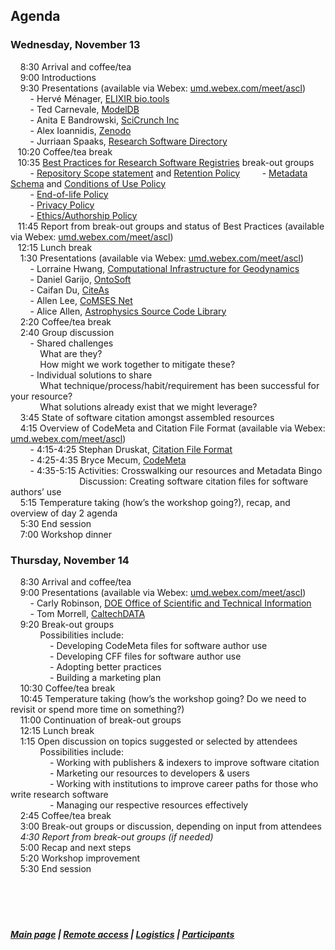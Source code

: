 ## Agenda  
### Wednesday, November 13    
 &nbsp; &nbsp; 8:30    Arrival and coffee/tea  
 &nbsp; &nbsp; 9:00   Introductions  
 &nbsp; &nbsp; 9:30   Presentations (available via Webex: [umd.webex.com/meet/ascl](https://umd.webex.com/meet/ascl))    
  &nbsp; &nbsp; &nbsp; &nbsp; - Hervé Ménager, [ELIXIR bio.tools](https://bio.tools/)   
  &nbsp; &nbsp; &nbsp; &nbsp; - Ted Carnevale, [ModelDB](https://senselab.med.yale.edu/modeldb/)   
  &nbsp; &nbsp; &nbsp; &nbsp; - Anita E Bandrowski, [SciCrunch Inc](https://scicrunch.org/)   
  &nbsp; &nbsp; &nbsp; &nbsp; - Alex Ioannidis, [Zenodo](https://zenodo.org/)  
  &nbsp; &nbsp; &nbsp; &nbsp; - Jurriaan Spaaks, [Research Software Directory](https://www.research-software.nl/)    
 &nbsp; &nbsp;10:20    Coffee/tea break  
 &nbsp; &nbsp;10:35    [Best Practices for Research Software Registries](https://drive.google.com/drive/folders/1QGip9QEy_8D2-5F1teK4XSAtDwry69Kr?usp=sharing) break-out groups  
 &nbsp; &nbsp; &nbsp; &nbsp; - [Repository Scope statement](https://docs.google.com/document/d/1Rg6eZmgbh2PiqXSnq1VT7ITX67cjCuNCZxjEiGsu77I/edit?usp=sharing) and [Retention Policy](https://docs.google.com/document/d/1xjhvkxDNhxIkLom1bwtnc0jCzSsRojjIh_YNWq0WuKg/edit?usp=sharing)
 &nbsp; &nbsp; &nbsp; &nbsp; - [Metadata Schema](https://docs.google.com/document/d/1d8_mw_0o9u0U6DJFUh83P8bB-ir3L0fFDxaHDG9X80I/edit?usp=sharing) and [Conditions of Use Policy](https://docs.google.com/document/d/1UV-Ayg6Kx0PcRvODPE0EQH15yTWuDeJKiwHx_TphW2c/edit?usp=sharing)  
 &nbsp; &nbsp; &nbsp; &nbsp; - [End-of-life Policy](https://docs.google.com/document/d/15DMms2Icw8glzQFCTftGdMCdBsnUae67iNLJ1TMl684/edit?usp=sharing)  
 &nbsp; &nbsp; &nbsp; &nbsp; - [Privacy Policy](https://docs.google.com/document/d/1KI8kv_TvlX5iTZPgBHINm9uxe3BSRlPLhJ1aS78pAWc/edit?usp=sharing)   
 &nbsp; &nbsp; &nbsp; &nbsp; - [Ethics/Authorship Policy](https://docs.google.com/document/d/1plyUKoluONZOIySfiX22INf6bxNpgYslynXiDzOpNTY/edit?usp=sharing)     
 &nbsp; &nbsp;11:45    Report from break-out groups and status of Best Practices  (available via Webex: [umd.webex.com/meet/ascl](https://umd.webex.com/meet/ascl))    
 &nbsp; &nbsp;12:15    Lunch break  
 &nbsp; &nbsp; 1:30    Presentations (available via Webex: [umd.webex.com/meet/ascl](https://umd.webex.com/meet/ascl))    
 &nbsp; &nbsp; &nbsp; &nbsp; - Lorraine Hwang, [Computational Infrastructure for Geodynamics](https://geodynamics.org/)  
 &nbsp; &nbsp; &nbsp; &nbsp; - Daniel Garijo, [OntoSoft](http://www.ontosoft.org/)   
 &nbsp; &nbsp; &nbsp; &nbsp; - Caifan Du, [CiteAs](http://citeas.org/)  
 &nbsp; &nbsp; &nbsp; &nbsp; - Allen Lee, [CoMSES Net](https://www.comses.net/)  
 &nbsp; &nbsp; &nbsp; &nbsp; - Alice Allen, [Astrophysics Source Code Library](http://ascl.net/)  
 &nbsp; &nbsp; 2:20    Coffee/tea break  
 &nbsp; &nbsp; 2:40    Group discussion  
 &nbsp; &nbsp; &nbsp; &nbsp; - Shared challenges  
 &nbsp; &nbsp;  &nbsp; &nbsp;  &nbsp; &nbsp; What are they?  
  &nbsp; &nbsp;  &nbsp; &nbsp;  &nbsp; &nbsp; How might we work together to mitigate these?  
 &nbsp; &nbsp; &nbsp; &nbsp; - Individual solutions to share  
 &nbsp; &nbsp;  &nbsp; &nbsp;  &nbsp; &nbsp; What technique/process/habit/requirement has been successful for your resource?  
 &nbsp; &nbsp;  &nbsp; &nbsp;  &nbsp; &nbsp; What solutions already exist that we might leverage?  
 &nbsp; &nbsp; 3:45    State of software citation amongst assembled resources  
 &nbsp; &nbsp; 4:15    Overview of CodeMeta and Citation File Format (available via Webex: [umd.webex.com/meet/ascl](https://umd.webex.com/meet/ascl))  
 &nbsp; &nbsp; &nbsp; &nbsp; - 4:15-4:25    Stephan Druskat, [Citation File Format](https://citation-file-format.github.io/)  
 &nbsp; &nbsp; &nbsp; &nbsp; - 4:25-4:35    Bryce Mecum, [CodeMeta](https://codemeta.github.io/)  
 &nbsp; &nbsp; &nbsp; &nbsp; - 4:35-5:15    Activities: Crosswalking our resources and Metadata Bingo  
 &nbsp; &nbsp; &nbsp; &nbsp; &nbsp; &nbsp; &nbsp; &nbsp; &nbsp; &nbsp; &nbsp; &nbsp; &nbsp; &nbsp; Discussion: Creating software citation files for software authors’ use  
 &nbsp; &nbsp; 5:15    Temperature taking (how’s the workshop going?), recap, and overview of day 2 agenda  
 &nbsp; &nbsp; 5:30    End session  
 &nbsp; &nbsp; 7:00    Workshop dinner

### Thursday, November 14     
 &nbsp; &nbsp;   8:30    Arrival and coffee/tea  
 &nbsp; &nbsp;  9:00    Presentations (available via Webex: [umd.webex.com/meet/ascl](https://umd.webex.com/meet/ascl))  
 &nbsp; &nbsp; &nbsp; &nbsp; - Carly Robinson, [DOE Office of Scientific and Technical Information](https://www.osti.gov/)     
  &nbsp; &nbsp; &nbsp; &nbsp; - Tom Morrell, [CaltechDATA](https://data.caltech.edu/)  
  &nbsp; &nbsp;  9:20    Break-out groups  
  &nbsp; &nbsp;  &nbsp; &nbsp;  &nbsp; &nbsp; Possibilities include:    
  &nbsp; &nbsp;  &nbsp; &nbsp;  &nbsp; &nbsp;  &nbsp; &nbsp;  - Developing CodeMeta files for software author use  
  &nbsp; &nbsp;  &nbsp; &nbsp;  &nbsp; &nbsp;  &nbsp; &nbsp;  - Developing CFF files for software author use  
  &nbsp; &nbsp;  &nbsp; &nbsp;  &nbsp; &nbsp;  &nbsp; &nbsp;  - Adopting better practices  
&nbsp; &nbsp;  &nbsp; &nbsp;  &nbsp; &nbsp;  &nbsp; &nbsp;  - Building a marketing plan  
 &nbsp; &nbsp; 10:30    Coffee/tea break  
 &nbsp; &nbsp; 10:45    Temperature taking (how’s the workshop going? Do we need to revisit or spend more time on something?)  
 &nbsp; &nbsp; 11:00    Continuation of break-out groups  
 &nbsp; &nbsp; 12:15    Lunch break  
 &nbsp; &nbsp;   1:15    Open discussion on topics suggested or selected by attendees   
  &nbsp; &nbsp;  &nbsp; &nbsp;  &nbsp; &nbsp; Possibilities include:  
 &nbsp; &nbsp;  &nbsp; &nbsp;  &nbsp; &nbsp;  &nbsp; &nbsp; - Working with publishers & indexers to improve software citation  
 &nbsp; &nbsp;  &nbsp; &nbsp;  &nbsp; &nbsp;  &nbsp; &nbsp; - Marketing our resources to developers & users  
 &nbsp; &nbsp;  &nbsp; &nbsp;  &nbsp; &nbsp;  &nbsp; &nbsp; - Working with institutions to improve career paths for those who write research software  
 &nbsp; &nbsp;  &nbsp; &nbsp;  &nbsp; &nbsp;  &nbsp; &nbsp; - Managing our respective resources effectively  
 &nbsp; &nbsp;  2:45    Coffee/tea break  
 &nbsp; &nbsp;   3:00    Break-out groups or discussion, depending on input from attendees  
 &nbsp; &nbsp;   _4:30	Report from break-out groups (if needed)_  
 &nbsp; &nbsp;   5:00    Recap and next steps  
 &nbsp; &nbsp;   5:20 Workshop improvement   
 &nbsp; &nbsp;   5:30    End session  
  &nbsp; &nbsp;   
  &nbsp; &nbsp;    
  &nbsp; &nbsp;    
  &nbsp; &nbsp;  
##### [Main page](https://asclnet.github.io/SWRegistryWorkshop/) | [Remote access](https://asclnet.github.io/SWRegistryWorkshop/RemoteAccess.html) | [Logistics](https://asclnet.github.io/SWRegistryWorkshop/Logistics.html) | [Participants](https://asclnet.github.io/SWRegistryWorkshop/Participants.html)   
